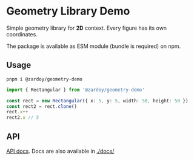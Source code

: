 # Geometry Library Demo

Simple geometry library for **2D** context. Every figure has its own coordinates.

The package is available as ESM module (bundle is required) on npm.

## Usage

```console
pnpm i @zardoy/geometry-demo
```

```ts
import { Rectangular } from '@zardoy/geometry-demo'

const rect = new Rectangular({ x: 5, y: 5, width: 50, height: 50 })
const rect2 = rect.clone()
rect.x++
rect2.x // 5
```

## API

[API docs](https://paka.dev/npm/@zardoy/geometry-demo). Docs are also available in [./docs/](./docs/README.md)
